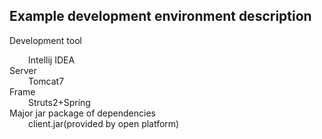 ## Example development environment description

Development tool


<div style="margin-left:30px;">
Intellij IDEA
</div>
Server
<div style="margin-left:30px;">
Tomcat7
</div>
Frame
<div style="margin-left:30px;">
Struts2+Spring
</div>
Major jar package of dependencies
<div style="margin-left:30px;">
client.jar(provided by open platform)
</div>
